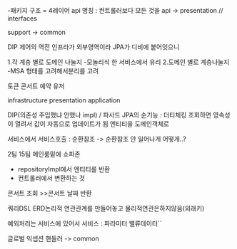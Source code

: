 -패키지 구조 = 4레이어
api 명칭 : 컨트롤러보다 모든 것을 
api -> presentation // interfaces

support -> common


DIP 제어의 역전
인프라가 외부영역이라 JPA가 디비에 붙어잇으니

1.각 계층 별로 도메인 나눌지
-모놀리식 한 서비스에서 유리
2.도메인 별로 계층나눌지
-MSA 형태를 고려해서분리를 고려

토큰
콘서트
예약
유저


infrastructure
presentation
application


DIP(의존성 주입했냐 안했나 impl) / 파사드
JPA의 순기능 : 더티체킹
조회하면 영속성이 열려서 값이 자동으로 업데이트가 됨
엔티티을 도메인객체로


서비스에서 서비스호출 : 순환참조
-> 순환참조 안 일어나게 어떻게..?

2팀 15팀 메인룸밑에 쇼파존

- repositoryImpl에서 엔티티를 반환
- 컨트롤러에서 변환하는 것


콘서트 조회 >>콘서트 날짜 반환


쿼리DSL
ERD논리적 연관관계를 만들어놓고
물리적연관은하지않음(외래키)

예외처리는 서비스에 있어서
서비스 : 파라미터 밸류데이터``

글로벌 익셉션 핸들러 -> common